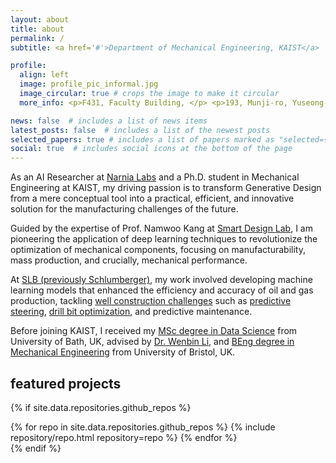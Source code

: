 ```yaml
---
layout: about
title: about
permalink: /
subtitle: <a href='#'>Department of Mechanical Engineering, KAIST</a>

profile:
  align: left
  image: profile_pic_informal.jpg
  image_circular: true # crops the image to make it circular
  more_info: <p>F431, Faculty Building, </p> <p>193, Munji-ro, Yuseong-gu, </p> <p>Daejeon, Republic of Korea</p>

news: false  # includes a list of news items
latest_posts: false  # includes a list of the newest posts
selected_papers: true # includes a list of papers marked as "selected={true}"
social: true  # includes social icons at the bottom of the page
---
```


As an AI Researcher at [Narnia Labs](https://www.narnia.ai/) and a Ph.D. student in Mechanical Engineering at KAIST, my driving passion is to transform Generative Design from a mere conceptual tool into a practical, efficient, and innovative solution for the manufacturing challenges of the future. 

Guided by the expertise of Prof. Namwoo Kang at [Smart Design Lab](http://www.smartdesignlab.org/index.html), I am pioneering the application of deep learning techniques to revolutionize the optimization of mechanical components, focusing on manufacturability, mass production, and crucially, mechanical performance.

At [SLB (previously Schlumberger)](https://www.slb.com/), my work involved developing machine learning models that enhanced the efficiency and accuracy of oil and gas production, tackling [well construction challenges](https://www.slb.com/products-and-services/innovating-in-oil-and-gas/drilling/bottomhole-assemblies) such as [predictive steering](https://www.slb.com/products-and-services/innovating-in-oil-and-gas/drilling/bottomhole-assemblies/directional-drilling/autonomous-solutions), [drill bit optimization](https://www.slb.com/products-and-services/innovating-in-oil-and-gas/drilling/bottomhole-assemblies/drill-bits), and predictive maintenance.

Before joining KAIST, I received my [MSc degree in Data Science](https://www.bath.ac.uk/courses/postgraduate-2024/taught-postgraduate-courses/msc-data-science-with-professional-placement/) from University of Bath, UK, advised by [Dr. Wenbin Li](https://peringlab.org/), and [BEng degree in Mechanical Engineering](https://www.bristol.ac.uk/study/undergraduate/2024/mechanical-engineering/beng-mechanical-engineering/) from University of Bristol, UK.

## featured projects

{% if site.data.repositories.github_repos %}
<div class="repositories d-flex flex-wrap flex-md-row flex-column justify-content-between align-items-center">
  {% for repo in site.data.repositories.github_repos %}
    {% include repository/repo.html repository=repo %}
  {% endfor %}
</div>
{% endif %}
